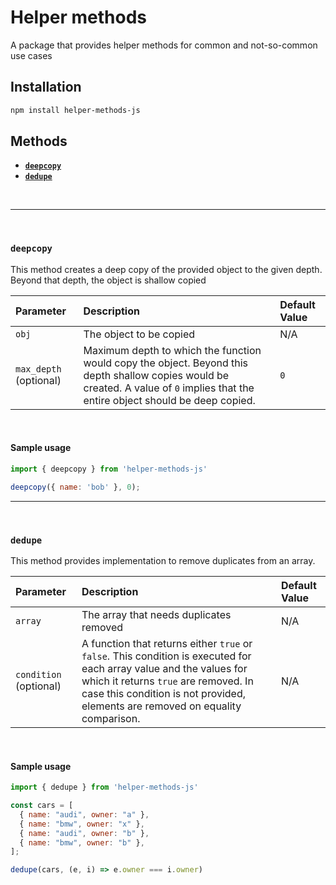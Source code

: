 # **Helper methods**
A package that provides helper methods for common and not-so-common use cases

## Installation
```sh
npm install helper-methods-js
```

## Methods
- [**`deepcopy`**](#deepcopy)
- [**`dedupe`**](#dedupe)

<br />

---
<br />

### **`deepcopy`**

This method creates a deep copy of the provided object to the given depth. Beyond that depth, the object is shallow copied

| Parameter     | Description     | Default Value |
| :------------ |:---------------| :-------------|
| `obj`           | The object to be copied                | N/A             |
| `max_depth` (optional)     | Maximum depth to which the function would copy the object. Beyond this depth shallow copies would be created. A value of `0` implies that the entire object should be deep copied.    | `0`             |

<br />

#### Sample usage
```js
import { deepcopy } from 'helper-methods-js'

deepcopy({ name: 'bob' }, 0);
```
---
<br />

### **`dedupe`**

This method provides implementation to remove duplicates from an array.

| Parameter     | Description     | Default Value |
| :------------ |:---------------| :-------------|
| `array`           | The array that needs duplicates removed                | N/A             |
| `condition` (optional)    | A function that returns either `true` or `false`. This condition is executed for each array value and the values for which it returns `true` are removed. In case this condition is not provided, elements are removed on equality comparison.    | N/A             |

<br />

#### Sample usage
```js
import { dedupe } from 'helper-methods-js'

const cars = [
  { name: "audi", owner: "a" },
  { name: "bmw", owner: "x" },
  { name: "audi", owner: "b" },
  { name: "bmw", owner: "b" },
];

dedupe(cars, (e, i) => e.owner === i.owner)
```